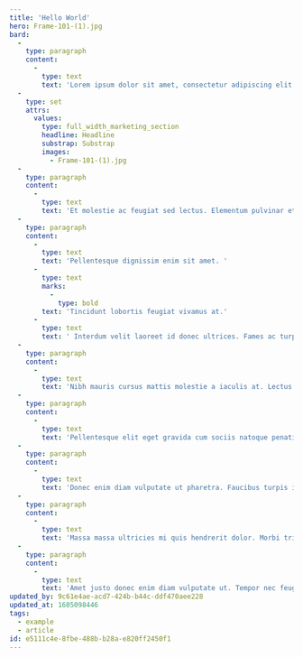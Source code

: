 ```yaml
---
title: 'Hello World'
hero: Frame-101-(1).jpg
bard:
  -
    type: paragraph
    content:
      -
        type: text
        text: 'Lorem ipsum dolor sit amet, consectetur adipiscing elit, sed do eiusmod tempor incididunt ut labore et dolore magna aliqua. Cursus risus at ultrices mi tempus. Lectus mauris ultrices eros in cursus turpis massa. Sem integer vitae justo eget magna fermentum iaculis eu. Sit amet mauris commodo quis imperdiet massa.'
  -
    type: set
    attrs:
      values:
        type: full_width_marketing_section
        headline: Headline
        substrap: Substrap
        images:
          - Frame-101-(1).jpg
  -
    type: paragraph
    content:
      -
        type: text
        text: 'Et molestie ac feugiat sed lectus. Elementum pulvinar etiam non quam lacus suspendisse. Ut etiam sit amet nisl. Donec ac odio tempor orci dapibus ultrices in. Cras pulvinar mattis nunc sed blandit libero volutpat.'
  -
    type: paragraph
    content:
      -
        type: text
        text: 'Pellentesque dignissim enim sit amet. '
      -
        type: text
        marks:
          -
            type: bold
        text: 'Tincidunt lobortis feugiat vivamus at.'
      -
        type: text
        text: ' Interdum velit laoreet id donec ultrices. Fames ac turpis egestas sed tempus urna. Nunc congue nisi vitae suscipit tellus mauris. Sapien faucibus et molestie ac feugiat.'
  -
    type: paragraph
    content:
      -
        type: text
        text: 'Nibh mauris cursus mattis molestie a iaculis at. Lectus magna fringilla urna porttitor rhoncus dolor purus. Dui faucibus in ornare quam viverra orci sagittis.'
  -
    type: paragraph
    content:
      -
        type: text
        text: 'Pellentesque elit eget gravida cum sociis natoque penatibus et.'
  -
    type: paragraph
    content:
      -
        type: text
        text: 'Donec enim diam vulputate ut pharetra. Faucibus turpis in eu mi bibendum neque egestas congue quisque. Platea dictumst quisque sagittis purus. Ultrices mi tempus imperdiet nulla malesuada. Amet porttitor eget dolor morbi non arcu risus quis varius. Posuere morbi leo urna molestie at. Sed viverra tellus in hac habitasse platea dictumst vestibulum. At urna condimentum mattis pellentesque id nibh tortor id. Tristique sollicitudin nibh sit amet commodo nulla facilisi nullam. Sit amet luctus venenatis lectus magna fringilla urna porttitor. Semper risus in hendrerit gravida rutrum.'
  -
    type: paragraph
    content:
      -
        type: text
        text: 'Massa massa ultricies mi quis hendrerit dolor. Morbi tristique senectus et netus et malesuada fames ac turpis. Orci phasellus egestas tellus rutrum tellus pellentesque eu. Non blandit massa enim nec dui nunc mattis enim ut. Dignissim cras tincidunt lobortis feugiat vivamus at augue eget. Sem viverra aliquet eget sit amet tellus cras adipiscing. Aliquet nec ullamcorper sit amet risus. At tempor commodo ullamcorper a lacus vestibulum sed arcu. Eget mauris pharetra et ultrices neque ornare aenean euismod. Ornare arcu odio ut sem nulla pharetra. Tellus in hac habitasse platea dictumst vestibulum. Risus nullam eget felis eget nunc. Eget sit amet tellus cras. Vel fringilla est ullamcorper eget nulla. Porta lorem mollis aliquam ut porttitor leo a diam. Laoreet non curabitur gravida arcu ac. Dui ut ornare lectus sit amet est placerat. Morbi leo urna molestie at.'
  -
    type: paragraph
    content:
      -
        type: text
        text: 'Amet justo donec enim diam vulputate ut. Tempor nec feugiat nisl pretium fusce id velit. Quam lacus suspendisse faucibus interdum. Viverra mauris in aliquam sem fringilla ut. At quis risus sed vulputate odio ut enim blandit. Mattis aliquam faucibus purus in massa. Iaculis eu non diam phasellus vestibulum lorem sed risus ultricies. Mi eget mauris pharetra et. Ipsum faucibus vitae aliquet nec ullamcorper sit amet. Fringilla est ullamcorper eget nulla facilisi etiam dignissim. Purus sit amet volutpat consequat mauris.'
updated_by: 9c61e4ae-acd7-424b-b44c-ddf470aee228
updated_at: 1605098446
tags:
  - example
  - article
id: e5111c4e-8fbe-488b-b28a-e820ff2450f1
---
```

